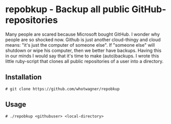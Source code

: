 # repobkup - Backup all public GitHub-repositories

Many people are scared because Microsoft bought GitHub. I wonder why people are so shocked now. Github is just another cloud-thingy and cloud means: "it's just the computer of someone else". If "someone else" will shutdown or wipe his computer, then we better have backups. Having this in our minds I would say that it's time to make (auto)backups. I wrote this little ruby-script that clones all public repositories of a user into a directory.

## Installation

```
# git clone https://github.com/whotwagner/repobkup
```

## Usage

```
# ./repobkup <githubuser> <local-directory>
```

